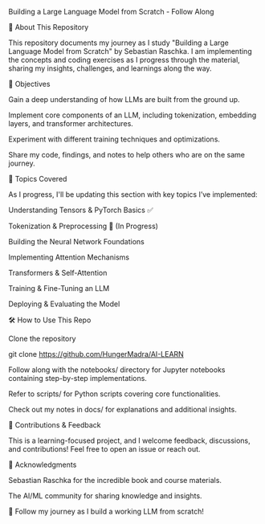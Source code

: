 Building a Large Language Model from Scratch - Follow Along

📌 About This Repository

This repository documents my journey as I study "Building a Large Language Model from Scratch" by Sebastian Raschka. I am implementing the concepts and coding exercises as I progress through the material, sharing my insights, challenges, and learnings along the way.

🚀 Objectives

Gain a deep understanding of how LLMs are built from the ground up.

Implement core components of an LLM, including tokenization, embedding layers, and transformer architectures.

Experiment with different training techniques and optimizations.

Share my code, findings, and notes to help others who are on the same journey.

📖 Topics Covered

As I progress, I'll be updating this section with key topics I’ve implemented:

Understanding Tensors & PyTorch Basics ✅

Tokenization & Preprocessing 🔄 (In Progress)

Building the Neural Network Foundations

Implementing Attention Mechanisms

Transformers & Self-Attention

Training & Fine-Tuning an LLM

Deploying & Evaluating the Model

🛠 How to Use This Repo

Clone the repository

git clone https://github.com/HungerMadra/AI-LEARN

Follow along with the notebooks/ directory for Jupyter notebooks containing step-by-step implementations.

Refer to scripts/ for Python scripts covering core functionalities.

Check out my notes in docs/ for explanations and additional insights.

🤝 Contributions & Feedback

This is a learning-focused project, and I welcome feedback, discussions, and contributions! Feel free to open an issue or reach out.

📌 Acknowledgments

Sebastian Raschka for the incredible book and course materials.

The AI/ML community for sharing knowledge and insights.

🚀 Follow my journey as I build a working LLM from scratch!
